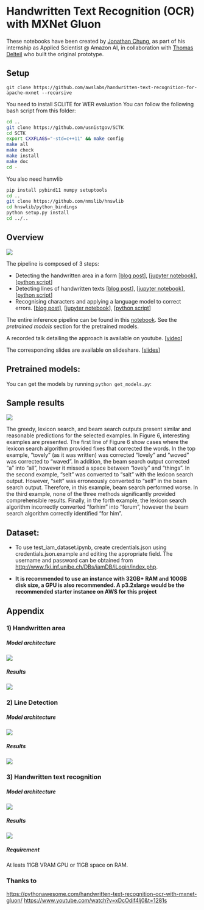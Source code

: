 # Handwritten Text Recognition (OCR) with MXNet Gluon 

These notebooks have been created by [Jonathan Chung](https://github.com/jonomon), as part of his internship as Applied Scientist @ Amazon AI, in collaboration with [Thomas Delteil](https://github.com/ThomasDelteil) who built the original prototype.

## Setup

`git clone https://github.com/awslabs/handwritten-text-recognition-for-apache-mxnet --recursive`

You need to install SCLITE for WER evaluation
You can follow the following bash script from this folder:

```bash
cd ..
git clone https://github.com/usnistgov/SCTK
cd SCTK
export CXXFLAGS="-std=c++11" && make config
make all
make check
make install
make doc
cd -
```

You also need hsnwlib

```bash
pip install pybind11 numpy setuptools
cd ..
git clone https://github.com/nmslib/hnswlib
cd hnswlib/python_bindings
python setup.py install
cd ../..
```

## Overview 

![](https://cdn-images-1.medium.com/max/1000/1*nJ-ePgwhOjOhFH3lJuSuFA.png)

The pipeline is composed of 3 steps:
- Detecting the handwritten area in a form [[blog post](https://medium.com/apache-mxnet/page-segmentation-with-gluon-dcb4e5955e2)], [[jupyter notebook](https://github.com/awslabs/handwritten-text-recognition-for-apache-mxnet/blob/master/1_b_paragraph_segmentation_dcnn.ipynb)], [[python script](https://github.com/awslabs/handwritten-text-recognition-for-apache-mxnet/blob/master/ocr/scripts/paragraph_segmentation_dcnn.py)]
- Detecting lines of handwritten texts [[blog post](https://medium.com/apache-mxnet/handwriting-ocr-line-segmentation-with-gluon-7af419f3a3d8)], [[jupyter notebook](https://github.com/awslabs/handwritten-text-recognition-for-apache-mxnet/blob/master/2_line_word_segmentation.ipynb)], [[python script](https://github.com/awslabs/handwritten-text-recognition-for-apache-mxnet/blob/master/word_and_line_segmentation.py)]
- Recognising characters and applying a language model to correct errors. [[blog post](https://medium.com/apache-mxnet/handwriting-ocr-handwriting-recognition-and-language-modeling-with-mxnet-gluon-4c7165788c67)], [[jupyter notebook](https://github.com/awslabs/handwritten-text-recognition-for-apache-mxnet/blob/master/3_handwriting_recognition.ipynb)], [[python script](https://github.com/awslabs/handwritten-text-recognition-for-apache-mxnet/blob/master/ocr/scripts/handwriting_line_recognition.py)]

The entire inference pipeline can be found in this [notebook](https://github.com/awslabs/handwritten-text-recognition-for-apache-mxnet/blob/master/0_handwriting_ocr.ipynb). See the *pretrained models* section for the pretrained models.

A recorded talk detailing the approach is available on youtube. [[video](https://www.youtube.com/watch?v=xDcOdif4lj0)]

The corresponding slides are available on slideshare. [[slides](https://www.slideshare.net/apachemxnet/ocr-with-mxnet-gluon)]

## Pretrained models:

You can get the models by running `python get_models.py`:

## Sample results

![](https://cdn-images-1.medium.com/max/2000/1*8lnqqlqomgdGshJB12dW1Q.png)

The greedy, lexicon search, and beam search outputs present similar and reasonable predictions for the selected examples. In Figure 6, interesting examples are presented. The first line of Figure 6 show cases where the lexicon search algorithm provided fixes that corrected the words. In the top example, “tovely” (as it was written) was corrected “lovely” and “woved” was corrected to “waved”. In addition, the beam search output corrected “a” into “all”, however it missed a space between “lovely” and “things”. In the second example, “selt” was converted to “salt” with the lexicon search output. However, “selt” was erroneously converted to “self” in the beam search output. Therefore, in this example, beam search performed worse. In the third example, none of the three methods significantly provided comprehensible results. Finally, in the forth example, the lexicon search algorithm incorrectly converted “forhim” into “forum”, however the beam search algorithm correctly identified “for him”.

## Dataset:
* To use test_iam_dataset.ipynb, create credentials.json using credentials.json.example and editing the appropriate field. The username and password can be obtained from http://www.fki.inf.unibe.ch/DBs/iamDB/iLogin/index.php.

* **It is recommended to use an instance with 32GB+ RAM and 100GB disk size, a GPU is also recommended. A p3.2xlarge would be the recommended starter instance on AWS for this project**

## Appendix

### 1) Handwritten area

#####  Model architecture

![](https://cdn-images-1.medium.com/max/1000/1*AggJmOXhjSySPf_4rPk4FA.png)

##### Results

![](https://cdn-images-1.medium.com/max/800/1*HEb82jJp93I0EFgYlJhfAw.png) 

### 2) Line Detection

##### Model architecture

![](https://cdn-images-1.medium.com/max/800/1*jMkO7hy-1f0ZFHT3S2iH0Q.png)

##### Results

![](https://cdn-images-1.medium.com/max/1000/1*JJGwLXJL-bV7zsfrfw84ew.png)

### 3) Handwritten text recognition

##### Model architecture

![](https://cdn-images-1.medium.com/max/800/1*JTbCUnKgAySN--zJqzqy0Q.png)

##### Results

![](https://cdn-images-1.medium.com/max/2000/1*8lnqqlqomgdGshJB12dW1Q.png)

##### Requirement
At leats 11GB VRAM GPU or 11GB space on RAM.

### Thanks to
https://pythonawesome.com/handwritten-text-recognition-ocr-with-mxnet-gluon/
https://www.youtube.com/watch?v=xDcOdif4lj0&t=1281s